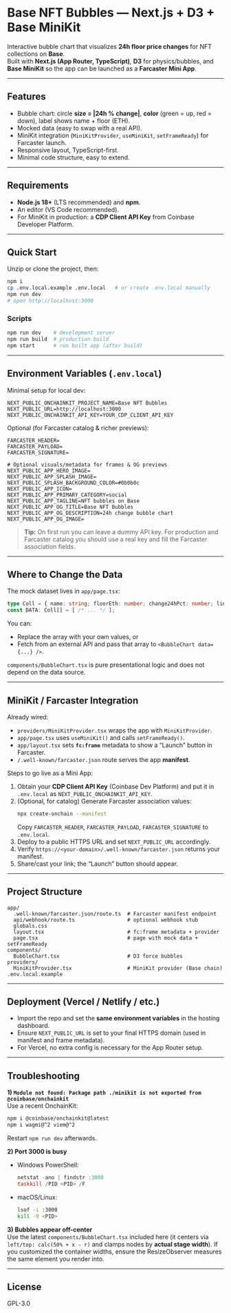 # Base NFT Bubbles — Next.js + D3 + Base MiniKit

Interactive bubble chart that visualizes **24h floor price changes** for NFT collections on **Base**.  
Built with **Next.js (App Router, TypeScript)**, **D3** for physics/bubbles, and **Base MiniKit** so the app can be launched as a **Farcaster Mini App**.

---

## Features
- Bubble chart: circle **size = |24h % change|**, **color** (green = up, red = down), label shows name + floor (ETH).
- Mocked data (easy to swap with a real API).
- MiniKit integration (`MiniKitProvider`, `useMiniKit`, `setFrameReady`) for Farcaster launch.
- Responsive layout, TypeScript-first.
- Minimal code structure, easy to extend.

---

## Requirements
- **Node.js 18+** (LTS recommended) and **npm**.
- An editor (VS Code recommended).
- For MiniKit in production: a **CDP Client API Key** from Coinbase Developer Platform.

---

## Quick Start
Unzip or clone the project, then:

```bash
npm i
cp .env.local.example .env.local   # or create .env.local manually
npm run dev
# open http://localhost:3000
```

### Scripts
```bash
npm run dev    # development server
npm run build  # production build
npm start      # run built app (after build)
```

---

## Environment Variables (`.env.local`)

Minimal setup for local dev:
```dotenv
NEXT_PUBLIC_ONCHAINKIT_PROJECT_NAME=Base NFT Bubbles
NEXT_PUBLIC_URL=http://localhost:3000
NEXT_PUBLIC_ONCHAINKIT_API_KEY=YOUR_CDP_CLIENT_API_KEY
```

Optional (for Farcaster catalog & richer previews):
```dotenv
FARCASTER_HEADER=
FARCASTER_PAYLOAD=
FARCASTER_SIGNATURE=

# Optional visuals/metadata for frames & OG previews
NEXT_PUBLIC_APP_HERO_IMAGE=
NEXT_PUBLIC_APP_SPLASH_IMAGE=
NEXT_PUBLIC_SPLASH_BACKGROUND_COLOR=#0b0b0c
NEXT_PUBLIC_APP_ICON=
NEXT_PUBLIC_APP_PRIMARY_CATEGORY=social
NEXT_PUBLIC_APP_TAGLINE=NFT bubbles on Base
NEXT_PUBLIC_APP_OG_TITLE=Base NFT Bubbles
NEXT_PUBLIC_APP_OG_DESCRIPTION=24h change bubble chart
NEXT_PUBLIC_APP_OG_IMAGE=
```

> **Tip:** On first run you can leave a dummy API key. For production and Farcaster catalog you should use a real key and fill the Farcaster association fields.

---

## Where to Change the Data
The mock dataset lives in `app/page.tsx`:
```ts
type Coll = { name: string; floorEth: number; change24hPct: number; link?: string };
const DATA: Coll[] = [ /* ... */ ];
```
You can:
- Replace the array with your own values, or
- Fetch from an external API and pass that array to `<BubbleChart data={...} />`.

`components/BubbleChart.tsx` is pure presentational logic and does not depend on the data source.

---

## MiniKit / Farcaster Integration
Already wired:
- `providers/MiniKitProvider.tsx` wraps the app with `MiniKitProvider`.
- `app/page.tsx` uses `useMiniKit()` and calls `setFrameReady()`.
- `app/layout.tsx` sets **`fc:frame`** metadata to show a “Launch” button in Farcaster.
- `/.well-known/farcaster.json` route serves the app **manifest**.

Steps to go live as a Mini App:
1. Obtain your **CDP Client API Key** (Coinbase Dev Platform) and put it in `.env.local` as `NEXT_PUBLIC_ONCHAINKIT_API_KEY`.
2. (Optional, for catalog) Generate Farcaster association values:
   ```bash
   npx create-onchain --manifest
   ```
   Copy `FARCASTER_HEADER`, `FARCASTER_PAYLOAD`, `FARCASTER_SIGNATURE` to `.env.local`.
3. Deploy to a public HTTPS URL and set `NEXT_PUBLIC_URL` accordingly.
4. Verify `https://<your-domain>/.well-known/farcaster.json` returns your manifest.
5. Share/cast your link; the “Launch” button should appear.

---

## Project Structure
```
app/
  .well-known/farcaster.json/route.ts  # Farcaster manifest endpoint
  api/webhook/route.ts                 # optional webhook stub
  globals.css
  layout.tsx                           # fc:frame metadata + provider
  page.tsx                             # page with mock data + setFrameReady
components/
  BubbleChart.tsx                      # D3 force bubbles
providers/
  MiniKitProvider.tsx                  # MiniKit provider (Base chain)
.env.local.example
```

---

## Deployment (Vercel / Netlify / etc.)
- Import the repo and set the **same environment variables** in the hosting dashboard.
- Ensure `NEXT_PUBLIC_URL` is set to your final HTTPS domain (used in manifest and frame metadata).
- For Vercel, no extra config is necessary for the App Router setup.

---

## Troubleshooting
**1) `Module not found: Package path ./minikit is not exported from @coinbase/onchainkit`**  
Use a recent OnchainKit:
```bash
npm i @coinbase/onchainkit@latest
npm i wagmi@^2 viem@^2
```
Restart `npm run dev` afterwards.

**2) Port 3000 is busy**  
- Windows PowerShell:
  ```powershell
  netstat -ano | findstr :3000
  taskkill /PID <PID> /F
  ```
- macOS/Linux:
  ```bash
  lsof -i :3000
  kill -9 <PID>
  ```

**3) Bubbles appear off-center**  
Use the latest `components/BubbleChart.tsx` included here (it centers via `left/top: calc(50% + x - r)` and clamps nodes by **actual stage width**). If you customized the container widths, ensure the ResizeObserver measures the same element you render into.

---

## License
GPL-3.0
